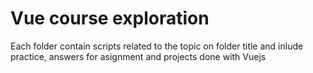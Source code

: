 # Vue course exploration

Each folder contain scripts related to the topic on folder title and inlude practice, answers for asignment and projects done with Vuejs

